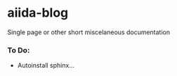 # aiida-blog

Single page or other short miscelaneous documentation


### To Do:

* Autoinstall sphinx...
